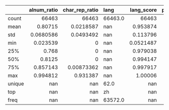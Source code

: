 |        |   alnum_ratio |   char_rep_ratio | lang    |    lang_score |   perplexity |   text_len |   word_rep_ratio |
|:-------|--------------:|-----------------:|:--------|--------------:|-------------:|-----------:|-----------------:|
| count  | 66463         |   66463          | 66463.0 | 66463         |     66463    |  66463     |   66463          |
| mean   |     0.80715   |       0.0218587  | nan     |     0.953874  |      2158.61 |    143.022 |       0.00412495 |
| std    |     0.0680586 |       0.0493492  | nan     |     0.113796  |      2108.83 |    101.761 |       0.0468971  |
| min    |     0.023539  |       0          | nan     |     0.0521487 |         4.7  |     15     |       0          |
| 25%    |     0.768     |       0          | nan     |     0.979038  |      1276.05 |     89     |       0          |
| 50%    |     0.8125    |       0          | nan     |     0.994147  |      1860.6  |    121     |       0          |
| 75%    |     0.857143  |       0.00873362 | nan     |     0.997917  |      2639.25 |    168     |       0          |
| max    |     0.994812  |       0.931387   | nan     |     1.00006   |    272747    |   3406     |       0.989691   |
| unique |   nan         |     nan          | 62.0    |   nan         |       nan    |    nan     |     nan          |
| top    |   nan         |     nan          | zh      |   nan         |       nan    |    nan     |     nan          |
| freq   |   nan         |     nan          | 63572.0 |   nan         |       nan    |    nan     |     nan          |